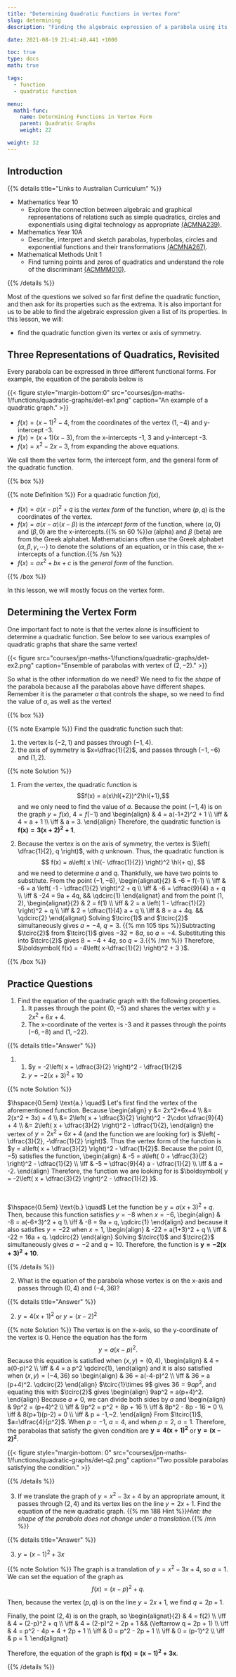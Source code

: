 ```yaml
---
title: "Determining Quadratic Functions in Vertex Form"
slug: determining
description: "Finding the algebraic expression of a parabola using its vertex or the axis of symmetry."

date: 2021-08-19 21:41:40.441 +1000

toc: true
type: docs
math: true

tags:
  - function
  - quadratic function

menu:
  math1-func:
    name: Determining Functions in Vertex Form
    parent: Quadratic Graphs
    weight: 22

weight: 32
---
```



## Introduction

{{% details title="Links to Australian Curriculum" %}}

- Mathematics Year 10
    - Explore the connection between algebraic and graphical representations of relations such as simple quadratics, circles and exponentials using digital technology as appropriate [(ACMNA239)](https://www.australiancurriculum.edu.au/f-10-curriculum/mathematics/?strand=Number+and+Algebra&strand=Measurement+and+Geometry&strand=Statistics+and+Probability&capability=ignore&priority=ignore&year=11761&elaborations=true&cd=ACMNA239&searchTerm=ACMNA239#dimension-content).
- Mathematics Year 10A
    - Describe, interpret and sketch parabolas, hyperbolas, circles and exponential functions and their transformations [(ACMNA267)](https://www.australiancurriculum.edu.au/f-10-curriculum/mathematics/?strand=Number+and+Algebra&strand=Measurement+and+Geometry&strand=Statistics+and+Probability&capability=ignore&priority=ignore&year=11762&elaborations=true&cd=ACMNA267&searchTerm=ACMNA267#dimension-content).
- Mathematical Methods Unit 1
    - Find turning points and zeros of quadratics and understand the role of the discriminant [(ACMMM010)](https://www.australiancurriculum.edu.au/senior-secondary-curriculum/mathematics/mathematical-methods/?unit=Unit+1&cd=ACMMM010&searchTerm=ACMMM010#dimension-content).

{{% /details %}}

Most of the questions we solved so far first define the quadratic function, and then ask for its properties such as the extrema. It is also important for us to be able to find the algebraic expression given a list of its properties. In this lesson, we will:
- find the quadratic function given its vertex or axis of symmetry.

## Three Representations of Quadratics, Revisited

Every parabola can be expressed in three different functional forms. For example, the equation of the parabola below is

{{< figure style="margin-bottom:0" src="courses/jpn-maths-1/functions/quadratic-graphs/det-ex1.png" caption="An example of a quadratic graph." >}}

- $f(x) = (x-1)^2 - 4$, from the coordinates of the vertex $(1, -4)$ and y-intercept -3.
- $f(x) = (x+1)(x-3)$, from the x-intercepts -1, 3 and y-intercept -3.
- $f(x) = x^2 - 2x - 3$, from expanding the above equations.

We call them the vertex form, the intercept form, and the general form of the quadratic function.

{{% box %}}

{{% note Definition %}} For a quadratic function $f(x)$,

- $f(x) = a(x-p)^2 + q$ is the *vertex form* of the function, where $(p, q)$ is the coordinates of the vertex.
- $f(x) = a(x-\alpha)(x-\beta)$ is the *intercept form* of the function, where $(\alpha,0)$ and $(\beta,0)$ are the x-intercepts.{{% sn 60 %}}$\alpha$ (alpha) and $\beta$ (beta) are from the Greek alphabet. Mathematicians often use the Greek alphabet $(\alpha, \beta, \gamma, \cdots)$ to denote the solutions of an equation, or in this case, the x-intercepts of a function.{{% /sn %}}
- $f(x) = ax^2 + bx + c$ is the *general form* of the function.

{{% /box %}}

In this lesson, we will mostly focus on the vertex form.

## Determining the Vertex Form

One important fact to note is that the vertex alone is insufficient to determine a quadratic function. See below to see various examples of quadratic graphs that share the same vertex!

{{< figure src="courses/jpn-maths-1/functions/quadratic-graphs/det-ex2.png" caption="Ensemble of parabolas with vertex of $(2,-2)$." >}}

So what is the other information do we need? We need to fix the *shape* of the parabola because all the parabolas above have different shapes. Remember it is the parameter *a* that controls the shape, so we need to find the value of $a$, as well as the vertex!

{{% box %}}

{{% note Example %}} Find the quadratic function such that:
1. the vertex is $(-2,1)$ and passes through $(-1,4)$.
2. the axis of symmetry is $x=\dfrac{1}{2}$, and passes through $(-1,-6)$ and $(1,2)$.

{{% note Solution %}} 

1. From the vertex, the quadratic function is $$f(x) = a(x\hl{+2})^2\hl{+1},$$ and we only need to find the value of $a$. Because the point $(-1,4)$ is on the graph $y=f(x)$, $4=f(-1)$ and
\begin{align}
  & 4 = a(-1+2)^2 + 1 \\\\
  \iff & 4 = a + 1 \\\\
  \iff & a = 3.
\end{align}
Therefore, the quadratic function is $\boldsymbol{ f(x) = 3(x+2)^2+1 }$.

2. Because the vertex is on the axis of symmetry, the vertex is $\left( \dfrac{1}{2}, q \right)$, with $q$ unknown. Thus, the quadratic function is $$ f(x) = a\left( x \hl{- \dfrac{1}{2}} \right)^2 \hl{+ q}, $$ and we need to determine $a$ and $q$. Thankfully, we have two points to substitute. From the point $(-1,-6)$,
\begin{alignat}{2}
  & -6 = f(-1) \\\\
  \iff & -6 = a \left( -1 - \dfrac{1}{2} \right)^2 + q \\\\
  \iff & -6 = \dfrac{9}{4} a + q \\\\
  \iff & -24 = 9a + 4q, && \qdcirc{1}
\end{alignat}
and from the point $(1, 2)$,
\begin{alignat}{2}
  & 2 = f(1) \\\\
  \iff & 2 = a \left( 1 - \dfrac{1}{2} \right)^2 + q \\\\
  \iff & 2 = \dfrac{1}{4} a + q \\\\
  \iff & 8 = a + 4q. && \qdcirc{2}
\end{alignat}
Solving $\tcirc{1}$ and $\tcirc{2}$ simultaneously gives $a=-4$, $q=3$. {{% mn 105 tips %}}Subtracting $\tcirc{2}$ from $\tcirc{1}$ gives $-32 = 8a$, so $a=-4$. Substituting this into $\tcirc{2}$ gives $8=-4+4q$, so $q=3$.{{% /mn %}} Therefore, $\boldsymbol{ f(x) = -4\left( x-\dfrac{1}{2} \right)^2 + 3 }$.

{{% /box %}}

## Practice Questions

1. Find the equation of the quadratic graph with the following properties.
    1. It passes through the point $(0, -5)$ and shares the vertex with $y=2x^2+6x+4$.
    2. The x-coordinate of the vertex is -3 and it passes through the points $(-6,-8)$ and $(1,-22)$.

{{% details title="Answer" %}}

1. 
    1. $y = -2\left( x + \dfrac{3}{2} \right)^2 - \dfrac{1}{2}$
    2. $y = -2(x+3)^2 + 10$

{{% note Solution %}}

$\hspace{0.5em} \text{a.} \quad$ Let's first find the vertex of the aforementioned function. Because
\begin{align}
  y &= 2x^2+6x+4 \\\\
  &= 2(x^2 + 3x) + 4 \\\\
  &= 2\left( x + \dfrac{3}{2} \right)^2 - 2\cdot \dfrac{9}{4} + 4 \\\\
  &= 2\left( x + \dfrac{3}{2} \right)^2 - \dfrac{1}{2},
\end{align}
the vertex of $y = 2x^2 + 6x + 4$ (and the function we are looking for) is $\left( -\dfrac{3}{2}, -\dfrac{1}{2} \right)$. Thus the vertex form of the function is $y = a\left( x + \dfrac{3}{2} \right)^2 - \dfrac{1}{2}$. Because the point $(0, -5)$ satisfies the function,
\begin{align}
  & -5 = a\left( 0 + \dfrac{3}{2} \right)^2 - \dfrac{1}{2} \\\\
  \iff & -5 = \dfrac{9}{4} a - \dfrac{1}{2} \\\\
  \iff & a = -2.
\end{align}
Therefore, the function we are looking for is $\boldsymbol{ y = -2\left( x + \dfrac{3}{2} \right)^2 - \dfrac{1}{2} }$.

<br>

$\hspace{0.5em} \text{b.} \quad$ Let the function be $y = a (x +3)^2 + q$. Then, because this function satisfies $y=-8$ when $x=-6$,
\begin{align}
  & -8 = a(-6+3)^2 + q \\\\
  \iff & -8 = 9a + q, \qdcirc{1} 
\end{align}
and because it also satisfies $y=-22$ when $x=1$,
\begin{align}
  & -22 = a(1+3)^2 + q \\\\
  \iff & -22 = 16a + q. \qdcirc{2}
\end{align}
Solving $\tcirc{1}$ and $\tcirc{2}$ simultaneously gives $a=-2$ and $q=10$. Therefore, the function is $\boldsymbol{ y = -2(x+3)^2 + 10 }$.


{{% /details %}}

2. What is the equation of the parabola whose vertex is on the x-axis and passes through $(0,4)$ and $(-4,36)$?

{{% details title="Answer" %}}

2. $y=4(x+1)^2$ or $y=(x-2)^2$

{{% note Solution %}} The vertex is on the x-axis, so the y-coordinate of the vertex is 0. Hence the equation has the form $$y = a(x-p)^2. $$ Because this equation is satisfied when $(x,y)=(0,4)$,
\begin{align}
  & 4 = a(0-p)^2 \\\\
  \iff & 4 = a p^2 \qdcirc{1},
\end{align}
and it is also satisfied when $(x,y)=(-4,36)$ so
\begin{align}
  & 36 = a(-4-p)^2 \\\\
  \iff & 36 = a (p+4)^2. \qdcirc{2}
\end{align}
$\tcirc{1}\times 9$ gives $36 = 9ap^2$, and equating this with $\tcirc{2}$ gives
\begin{align}
  9ap^2 = a(p+4)^2.
\end{align}
Because $a\ne 0$, we can divide both sides by $a$ and
\begin{align}
  & 9p^2 = (p+4)^2 \\\\
  \iff & 9p^2 = p^2 + 8p + 16 \\\\
  \iff & 8p^2 - 8p - 16 = 0 \\\\
  \iff & 8(p+1)(p-2) = 0 \\\\
  \iff & p = -1,~2.
\end{align}
From $\tcirc{1}$, $a=\dfrac{4}{p^2}$. When $p=-1$, $a=4$, and when $p=2$, $a=1$. Therefore, the parabolas that satisfy the given condition are $\boldsymbol{ y=4(x+1)^2 }$ or $\boldsymbol{ y=(x-2)^2 }$.

{{< figure style="margin-bottom: 0" src="courses/jpn-maths-1/functions/quadratic-graphs/det-q2.png" caption="Two possible parabolas satisfying the condition." >}}

{{% /details %}}

3. If we translate the graph of $y=x^2-3x+4$ by an appropriate amount, it passes through $(2,4)$ and its vertex lies on the line $y=2x+1$. Find the equation of the new quadratic graph. {{% mn 188 Hint %}}*Hint: the shape of the parabola does not change under a translation.*{{% /mn %}} 

{{% details title="Answer" %}}

3. $y = (x-1)^2 + 3x$

{{% note Solution %}} The graph is a translation of $y = x^2 - 3x + 4$, so $a=1$. We can set the equation of the graph as $$ f(x) = (x-p)^2 + q. $$

Then, because the vertex $(p,q)$ is on the line $y = 2x+1$, we find $q = 2p + 1$.

Finally, the point $(2,4)$ is on the graph, so
\begin{alignat}{2}
  & 4 = f(2) \\\\
  \iff & 4 = (2-p)^2 + q \\\\
  \iff & 4 = (2-p)^2 + 2p + 1 && (\leftarrow q = 2p + 1) \\\\
  \iff & 4 = p^2 - 4p + 4 + 2p + 1 \\\\
  \iff & 0 = p^2 - 2p + 1 \\\\
  \iff & 0 = (p-1)^2 \\\\
  \iff & p = 1.
\end{alignat}

Therefore, the equation of the graph is $\boldsymbol{ f(x) = (x-1)^2 + 3x }$.

{{% /details %}}
